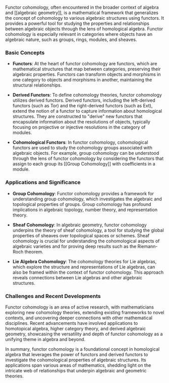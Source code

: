 Functor cohomology, often encountered in the broader context of algebra and [[algebraic geometry]], is a mathematical framework that generalizes the concept of cohomology to various algebraic structures using functors. It provides a powerful tool for studying the properties and relationships between algebraic objects through the lens of homological algebra. Functor cohomology is especially relevant in categories where objects have an algebraic nature, such as groups, rings, modules, and sheaves.

### Basic Concepts

- **Functors**: At the heart of functor cohomology are functors, which are mathematical structures that map between categories, preserving their algebraic properties. Functors can transform objects and morphisms in one category to objects and morphisms in another, maintaining the structural relationships.

- **Derived Functors**: To define cohomology theories, functor cohomology utilizes derived functors. Derived functors, including the left-derived functors (such as Tor) and the right-derived functors (such as Ext), extend the notion of a functor to capture information about homological structures. They are constructed to "derive" new functors that encapsulate information about the resolutions of objects, typically focusing on projective or injective resolutions in the category of modules.

- **Cohomological Functors**: In functor cohomology, cohomological functors are used to study the cohomology groups associated with algebraic objects. For example, group cohomology can be understood through the lens of functor cohomology by considering the functors that assign to each group its [[Group Cohomology]] with coefficients in a module.

### Applications and Significance

- **Group Cohomology**: Functor cohomology provides a framework for understanding group cohomology, which investigates the algebraic and topological properties of groups. Group cohomology has profound implications in algebraic topology, number theory, and representation theory.

- **Sheaf Cohomology**: In algebraic geometry, functor cohomology underpins the theory of sheaf cohomology, a tool for studying the global properties of sheaves over topological spaces or schemes. Sheaf cohomology is crucial for understanding the cohomological aspects of algebraic varieties and for proving deep results such as the Riemann-Roch theorem.

- **Lie Algebra Cohomology**: The cohomology theories for Lie algebras, which explore the structure and representations of Lie algebras, can also be framed within the context of functor cohomology. This approach reveals connections between Lie algebras and other algebraic structures.

### Challenges and Recent Developments

Functor cohomology is an area of active research, with mathematicians exploring new cohomology theories, extending existing frameworks to novel contexts, and uncovering deeper connections with other mathematical disciplines. Recent advancements have involved applications to homotopical algebra, higher category theory, and derived algebraic geometry, showcasing the versatility and depth of functor cohomology as a unifying theme in algebra and beyond.

In summary, functor cohomology is a foundational concept in homological algebra that leverages the power of functors and derived functors to investigate the cohomological properties of algebraic structures. Its applications span various areas of mathematics, shedding light on the intricate web of relationships that underpin algebraic and geometric theories.